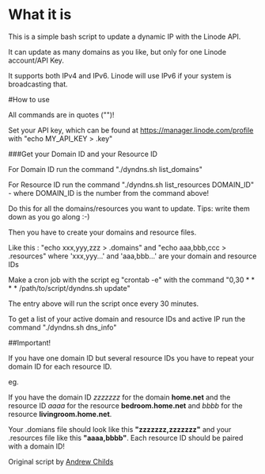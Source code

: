 # What it is
This is a simple bash script to update a dynamic IP with the Linode API. 

It can update as many domains as you like, but only for one Linode account/API Key.

It supports both IPv4 and IPv6. Linode will use IPv6 if your system is broadcasting that. 

#How to use

All commands are in quotes ("")!


Set your API key, which can be found at https://manager.linode.com/profile with  "echo MY_API_KEY > .key"


###Get your Domain ID and your Resource ID

For Domain ID run the command "./dyndns.sh list_domains" 

For Resource ID run the command "./dyndns.sh list_resources DOMAIN_ID" - where DOMAIN_ID is the number from the command above!

Do this for all the domains/resources you want to update. Tips: write them down as you go along :-)

Then you have to create your domains and resource files.

Like this : "echo xxx,yyy,zzz > .domains" and "echo aaa,bbb,ccc > .resources" where 'xxx,yyy...' and 'aaa,bbb...' are your domain and resource IDs

Make a cron job with the script eg "crontab -e" with the command "0,30       *   *   *   *   /path/to/script/dyndns.sh update"

The entry above will run the script once every 30 minutes.


To get a list of your active domain and resource IDs and active IP run the command "./dyndns.sh dns_info"

##Important!

If you have one domain ID but several resource IDs you have to repeat your domain ID for each resource ID.

eg. 

If you have the domain ID *zzzzzzz* for the domain **home.net** and the resource ID *aaaa* for the resource **bedroom.home.net** and *bbbb* for the resource **livingroom.home.net**.

Your .domians file should look like this **"zzzzzzz,zzzzzzz"** and your .resources file like this **"aaaa,bbbb"**. Each resource ID should be paired with a domain ID!

Original script by [Andrew Childs](https://github.com/andrewchilds/linode-dyn-dns)



